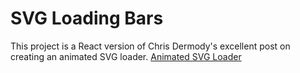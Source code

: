 # SVG Loading Bars

This project is a React version of Chris Dermody's excellent post on creating an animated SVG loader. [Animated SVG Loader](http://chrisdermody.com/animated-svg-loader-mydevportfol-io)
